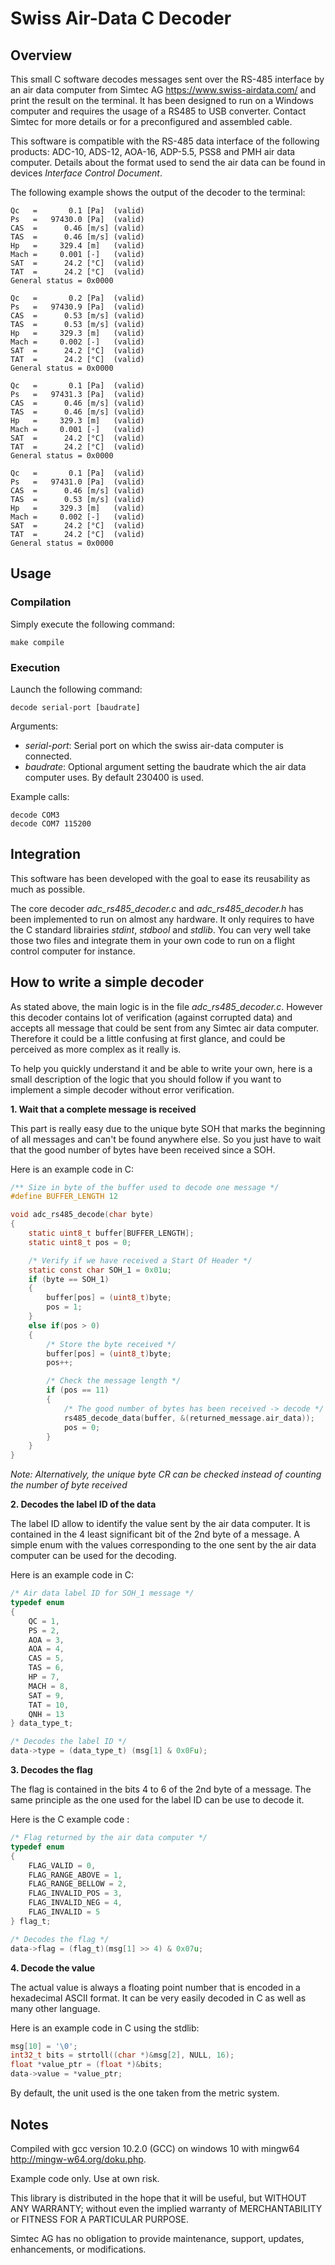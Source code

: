 
  # Swiss Air-Data C Decoder
  
## Overview

This small C software decodes messages sent over the RS-485 interface by an air data computer from Simtec AG <https://www.swiss-airdata.com/> and print the result on the terminal. It has been designed to run on a Windows computer and requires the usage of a RS485 to USB converter. Contact Simtec for more details or for a preconfigured and assembled cable.

This software is compatible with the RS-485 data interface of the following products: ADC-10, ADS-12, AOA-16, ADP-5.5, PSS8 and PMH air data computer. Details about the format used to send the air data can be found in devices *Interface Control Document*.

The following example shows the output of the decoder to the terminal:

```
Qc   =       0.1 [Pa]  (valid)
Ps   =   97430.0 [Pa]  (valid)
CAS  =      0.46 [m/s] (valid)
TAS  =      0.46 [m/s] (valid)
Hp   =     329.4 [m]   (valid)
Mach =     0.001 [-]   (valid)
SAT  =      24.2 [°C]  (valid)
TAT  =      24.2 [°C]  (valid)
General status = 0x0000

Qc   =       0.2 [Pa]  (valid)
Ps   =   97430.9 [Pa]  (valid)
CAS  =      0.53 [m/s] (valid)
TAS  =      0.53 [m/s] (valid)
Hp   =     329.3 [m]   (valid)
Mach =     0.002 [-]   (valid)
SAT  =      24.2 [°C]  (valid)
TAT  =      24.2 [°C]  (valid)
General status = 0x0000

Qc   =       0.1 [Pa]  (valid)
Ps   =   97431.3 [Pa]  (valid)
CAS  =      0.46 [m/s] (valid)
TAS  =      0.46 [m/s] (valid)
Hp   =     329.3 [m]   (valid)
Mach =     0.001 [-]   (valid)
SAT  =      24.2 [°C]  (valid)
TAT  =      24.2 [°C]  (valid)
General status = 0x0000

Qc   =       0.1 [Pa]  (valid)
Ps   =   97431.0 [Pa]  (valid)
CAS  =      0.46 [m/s] (valid)
TAS  =      0.53 [m/s] (valid)
Hp   =     329.3 [m]   (valid)
Mach =     0.002 [-]   (valid)
SAT  =      24.2 [°C]  (valid)
TAT  =      24.2 [°C]  (valid)
General status = 0x0000
```

 ## Usage

 ### Compilation
Simply execute the following command:

```
make compile
```
 ### Execution
 Launch the following command:
```
decode serial-port [baudrate]
```
Arguments:
- _serial-port_: Serial port on which the swiss air-data computer is connected. 
- _baudrate_: Optional argument setting the baudrate which the air data computer uses. By default 230400 is used.

Example calls:
```
decode COM3
decode COM7 115200
```

 ## Integration

This software has been developed with the goal to ease its reusability as much as possible. 

The core decoder _adc_rs485_decoder.c_ and _adc_rs485_decoder.h_ has been implemented to run on almost any hardware. It only requires to have the C standard librairies _stdint_, _stdbool_ and _stdlib_. You can very well take those two files and integrate them in your own code to run on a flight control computer for instance.

 ## How to write a simple decoder
As stated above, the main logic is in the file _adc_rs485_decoder.c_. However this decoder contains lot of verification (against corrupted data) and accepts all message that could be sent from any Simtec air data computer. Therefore it could be a little confusing at first glance, and could be perceived as more complex as it really is. 

To help you quickly understand it and be able to write your own, here is a small description of the logic that you should follow if you want to implement a simple decoder without error verification.

**1. Wait that a complete message is received**

This part is really easy due to the unique byte SOH that marks the beginning of all messages and can't be found anywhere else. So you just have to wait that the good number of bytes have been received since a SOH. 

Here is an example code in C:

```c
/** Size in byte of the buffer used to decode one message */
#define BUFFER_LENGTH 12

void adc_rs485_decode(char byte)
{
    static uint8_t buffer[BUFFER_LENGTH];
    static uint8_t pos = 0;

    /* Verify if we have received a Start Of Header */
    static const char SOH_1 = 0x01u;
    if (byte == SOH_1)
    {
        buffer[pos] = (uint8_t)byte;
        pos = 1;
    }
    else if(pos > 0)
    {
        /* Store the byte received */
        buffer[pos] = (uint8_t)byte;
        pos++;

        /* Check the message length */
        if (pos == 11)
        {
            /* The good number of bytes has been received -> decode */
            rs485_decode_data(buffer, &(returned_message.air_data));
            pos = 0;
        }
    }
}
```

_Note: Alternatively, the unique byte CR can be checked instead of counting the number of byte received_

**2. Decodes the label ID of the data**

The label ID allow to identify the value sent by the air data computer. It is contained in the 4 least significant bit of the 2nd byte of a message. A simple enum with the values corresponding to the one sent by the air data computer can be used for the decoding.

Here is an example code in C:

```c
/* Air data label ID for SOH_1 message */
typedef enum 
{
    QC = 1,
    PS = 2,
    AOA = 3,
    AOA = 4,
    CAS = 5,
    TAS = 6,
    HP = 7,
    MACH = 8,
    SAT = 9,
    TAT = 10,
    QNH = 13
} data_type_t;

/* Decodes the label ID */
data->type = (data_type_t) (msg[1] & 0x0Fu);
```

**3. Decodes the flag**

The flag is contained in the bits 4 to 6 of the 2nd byte of a message. The same principle as the one used for the label ID can be use to decode it.

Here is the C example code :

```c
/* Flag returned by the air data computer */
typedef enum
{
    FLAG_VALID = 0,
    FLAG_RANGE_ABOVE = 1,
    FLAG_RANGE_BELLOW = 2,
    FLAG_INVALID_POS = 3,
    FLAG_INVALID_NEG = 4,
    FLAG_INVALID = 5
} flag_t;

/* Decodes the flag */
data->flag = (flag_t)(msg[1] >> 4) & 0x07u;
```

**4. Decode the value**

The actual value is always a floating point number that is encoded in a hexadecimal ASCII format. It can be very easily decoded in C as well as many other language.

Here is an example code in C using the stdlib:


 ```c
msg[10] = '\0';
int32_t bits = strtoll((char *)&msg[2], NULL, 16);
float *value_ptr = (float *)&bits;
data->value = *value_ptr;
 ```

By default, the unit used is the one taken from the metric system.

 ## Notes

Compiled with gcc version 10.2.0 (GCC) on windows 10 with mingw64 <http://mingw-w64.org/doku.php>.

Example code only. Use at own risk.

This library is distributed in the hope that it will be useful, but WITHOUT ANY WARRANTY; without
even the implied warranty of MERCHANTABILITY or FITNESS FOR A PARTICULAR PURPOSE.

Simtec AG has no obligation to provide maintenance, support,  updates, enhancements, or modifications.
